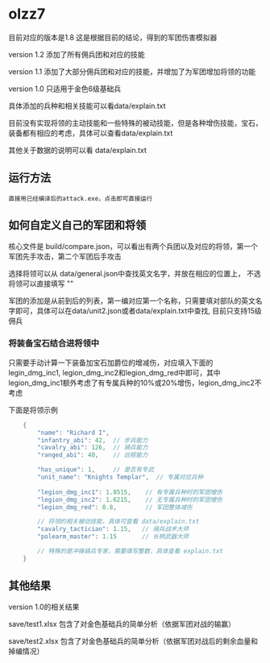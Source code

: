 # olzz7
目前对应的版本是1.8
这是根据目前的结论，得到的军团伤害模拟器

version 1.2 添加了所有佣兵团和对应的技能

version 1.1 添加了大部分佣兵团和对应的技能，并增加了为军团增加将领的功能

version 1.0 只适用于金色6级基础兵

具体添加的兵种和相关技能可以看data/explain.txt

目前没有实现将领的主动技能和一些特殊的被动技能，但是各种增伤技能，宝石，装备都有相应的考虑，具体可以查看data/explain.txt

其他关于数据的说明可以看 data/explain.txt

## 运行方法
```shell
直接用已经编译后的attack.exe，点击即可直接运行
 ```

## 如何自定义自己的军团和将领
核心文件是 build/compare.json，可以看出有两个兵团以及对应的将领，第一个军团先手攻击，第二个军团后手攻击

选择将领可以从 data/general.json中查找英文名字，并放在相应的位置上， 不选将领可以直接填写 ""

军团的添加是从前到后的列表，第一编对应第一个名称，只需要填对部队的英文名字即可，具体可以在data/unit2.json或者data/explain.txt中查找, 目前只支持15级佣兵

### 将装备宝石结合进将领中
只需要手动计算一下装备加宝石加爵位的增减伤，对应填入下面的legin_dmg_inc1, legion_dmg_inc2和legion_dmg_red中即可，其中legion_dmg_inc1额外考虑了有专属兵种的10%或20%增伤，legion_dmg_inc2不考虑

下面是将领示例
```c++
    {
        "name": "Richard I",
        "infantry_abi": 42,  // 步兵能力
        "cavalry_abi": 126,  // 骑兵能力
        "ranged_abi": 40,    // 远程能力

        "has_unique": 1,     // 是否有专武
        "unit_name": "Knights Templar",  // 专属对应兵种
 
        "legion_dmg_inc1": 1.8515,    // 有专属兵种时的军团增伤
        "legion_dmg_inc2": 1.6215,    // 无专属兵种时的军团增伤
        "legion_dmg_red": 0.8,        // 军团整体减伤

        // 将领的相关被动技能，具体可查看 data/explain.txt
        "cavalry_tactician": 1.15,   // 骑兵战术大师
        "polearm_master": 1.15       // 长柄武器大师

        // 特殊的是冲锋骑兵专家，需要填写整数，具体查看 explain.txt
    }
```
 


 
## 其他结果
version 1.0的相关结果

save/test1.xlsx 包含了对金色基础兵的简单分析（依据军团对战的输赢） 

save/test2.xlsx 包含了对金色基础兵的简单分析（依据军团对战后的剩余血量和掉编情况）

